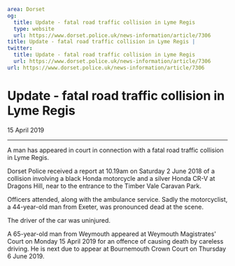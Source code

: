 ```yaml
area: Dorset
og:
  title: Update - fatal road traffic collision in Lyme Regis
  type: website
  url: https://www.dorset.police.uk/news-information/article/7306
title: Update - fatal road traffic collision in Lyme Regis |
twitter:
  title: Update - fatal road traffic collision in Lyme Regis
  url: https://www.dorset.police.uk/news-information/article/7306
url: https://www.dorset.police.uk/news-information/article/7306
```

# Update - fatal road traffic collision in Lyme Regis

15 April 2019

* * *

A man has appeared in court in connection with a fatal road traffic collision in Lyme Regis.

Dorset Police received a report at 10.19am on Saturday 2 June 2018 of a collision involving a black Honda motorcycle and a silver Honda CR-V at Dragons Hill, near to the entrance to the Timber Vale Caravan Park.

Officers attended, along with the ambulance service. Sadly the motorcyclist, a 44-year-old man from Exeter, was pronounced dead at the scene.

The driver of the car was uninjured.

A 65-year-old man from Weymouth appeared at Weymouth Magistrates' Court on Monday 15 April 2019 for an offence of causing death by careless driving. He is next due to appear at Bournemouth Crown Court on Thursday 6 June 2019.
